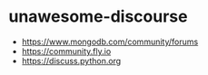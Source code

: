 # unawesome-discourse

- https://www.mongodb.com/community/forums
- https://community.fly.io
- https://discuss.python.org
